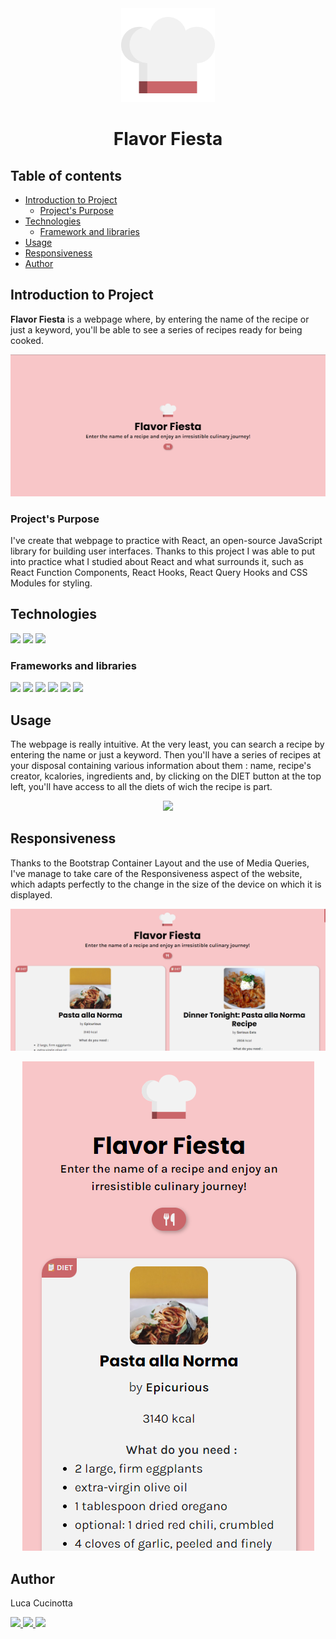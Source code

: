 <div align="center"><img src="src/assets/img/logo.svg" width="150px"></div>
<h1 align="center">Flavor Fiesta</h1>

## Table of contents

- [Introduction to Project](#introduction-to-project)
  - [Project's Purpose](#project's-purpose)
- [Technologies](#technologies)
  - [Framework and libraries](#framework-and-libraries)
- [Usage](#usage)
- [Responsiveness](#responsiveness)
- [Author](#author)

## Introduction to Project

**Flavor Fiesta** is a webpage where, by entering the name of the recipe or just a keyword, you'll be able to see a series of recipes ready for being cooked.

<div align="center"><img src="src/assets/img/README/homepage.png" width="800px"></div>

### Project's Purpose

I've create that webpage to practice with React, an open-source JavaScript library for building user interfaces.
Thanks to this project I was able to put into practice what I studied about React and what surrounds it, such as React Function Components, React Hooks, React Query Hooks and CSS Modules for styling.

## Technologies

<p align="left">
  <img src="https://img.shields.io/badge/VSCode-0078D4?style=for-the-badge&logo=visual%20studio%20code&logoColor=white"/>
  <img src="https://img.shields.io/badge/HTML5-E34F26?style=for-the-badge&logo=html5&logoColor=white"/>
  <img src="https://img.shields.io/badge/JavaScript-323330?style=for-the-badge&logo=javascript&logoColor=F7DF1E"/>
</p>

### Frameworks and libraries

<p align="left">
  <img src="https://img.shields.io/badge/Vite-B73BFE?style=for-the-badge&logo=vite&logoColor=FFD62E"/>
  <img src="https://img.shields.io/badge/React-20232A?style=for-the-badge&logo=react&logoColor=61DAFB"/>
  <img src="https://img.shields.io/badge/React_Query-FF4154?style=for-the-badge&logo=React_Query&logoColor=white"/>
  <img src="https://img.shields.io/badge/Bootstrap-563D7C?style=for-the-badge&logo=bootstrap&logoColor=white"/>
  <img src="https://img.shields.io/badge/Sass-CC6699?style=for-the-badge&logo=sass&logoColor=white"/>
  <img src="https://img.shields.io/badge/Font_Awesome-339AF0?style=for-the-badge&logo=fontawesome&logoColor=white"/>
</p>

## Usage

The webpage is really intuitive. At the very least, you can search a recipe by entering the name or just a keyword. Then you'll have a series of recipes at your disposal containing various information about them : name, recipe's creator, kcalories, ingredients and, by clicking on the DIET button at the top left, you'll have access to all the diets of wich the recipe is part.

<div align="center"><img src="src/assets/img/README/usage.gif"></div>

## Responsiveness

Thanks to the Bootstrap Container Layout and the use of Media Queries, I've manage to take care of the Responsiveness aspect of the website, which adapts perfectly to the change in the size of the device on which it is displayed.

![desktop image](src/assets/img/README/desktop.png)

<div align="center"><img src="src/assets/img/README/smartphone.png"></div>

## Author

Luca Cucinotta

<p align="left">
  <a href="https://lucacucinotta.github.io">
    <img src="https://img.shields.io/badge/website-000000?style=for-the-badge&logo=About.me&logoColor=white"/>
  </a>
  <a href="https://github.com/lucacucinotta">
    <img src="https://img.shields.io/badge/GitHub-100000?style=for-the-badge&logo=github&logoColor=white"/>
  </a>
  <a href="https://www.linkedin.com/in/luca-cucinotta-4b836b278/">
    <img src="https://img.shields.io/badge/LinkedIn-0077B5?style=for-the-badge&logo=linkedin&logoColor=white"/>
  </a>
</p>
